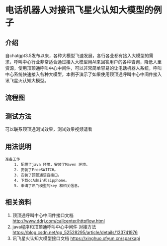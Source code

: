 电话机器人对接讯飞星火认知大模型的例子
===

## 介绍

自chatgpt3.5发布以来，各种大模型飞速发展，各行各业都有接入大模型的需求，呼叫中心行业非常适合通过接入大模型用AI来回答用户的各种咨询，降低人里资源，使用顶顶通呼叫中心中间件，可以非常简单容易的让电话机器人系统，呼叫中心系统快速接入各种大模型，本例子演示了如果使用顶顶通呼叫中心中间件接入讯飞星火认知大模型。



## 流程图



## 测试方法

可以联系顶顶通测试效果，测试效果视频请看

## 用法说明
	准备工作
		1. 配置了java 环境，安装了Maven 环境。
		2. 安装了FreeSWITCH。
		3. 安装了顶顶通语音接口。
		4. 下载ccAdmin和sipphone。
		5. 申请了讯飞模型的key 和相关信息。


## 相关资料

1. 顶顶通呼叫中心中间件接口文档  http://www.ddrj.com/callcenter/httpflow.html
2. java程序和顶顶通呼叫中心中间件 对接方法 https://blog.csdn.net/qq_52528295/article/details/133741976
3. 讯飞星火认知大模型接口文档  https://xinghuo.xfyun.cn/sparkapi
